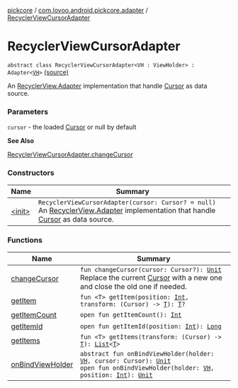 [pickcore](../../index.md) / [com.lovoo.android.pickcore.adapter](../index.md) / [RecyclerViewCursorAdapter](./index.md)

# RecyclerViewCursorAdapter

`abstract class RecyclerViewCursorAdapter<VH : ViewHolder> : Adapter<`[`VH`](index.md#VH)`>` [(source)](https://github.com/lovoo/android-pickpic/blob/master/pickcore/pickcore/src/main/kotlin/com/lovoo/android/pickcore/adapter/RecyclerViewCursorAdapter.kt#L30)

An [RecyclerView.Adapter](#) implementation that handle [Cursor](#) as data source.

### Parameters

`cursor` - the loaded [Cursor](#) or null by default

**See Also**

[RecyclerViewCursorAdapter.changeCursor](change-cursor.md)

### Constructors

| Name | Summary |
|---|---|
| [&lt;init&gt;](-init-.md) | `RecyclerViewCursorAdapter(cursor: Cursor? = null)`<br>An [RecyclerView.Adapter](#) implementation that handle [Cursor](#) as data source. |

### Functions

| Name | Summary |
|---|---|
| [changeCursor](change-cursor.md) | `fun changeCursor(cursor: Cursor?): `[`Unit`](https://kotlinlang.org/api/latest/jvm/stdlib/kotlin/-unit/index.html)<br>Replace the current [Cursor](#) with a new one and close the old one if needed. |
| [getItem](get-item.md) | `fun <T> getItem(position: `[`Int`](https://kotlinlang.org/api/latest/jvm/stdlib/kotlin/-int/index.html)`, transform: (Cursor) -> `[`T`](get-item.md#T)`): `[`T`](get-item.md#T)`?` |
| [getItemCount](get-item-count.md) | `open fun getItemCount(): `[`Int`](https://kotlinlang.org/api/latest/jvm/stdlib/kotlin/-int/index.html) |
| [getItemId](get-item-id.md) | `open fun getItemId(position: `[`Int`](https://kotlinlang.org/api/latest/jvm/stdlib/kotlin/-int/index.html)`): `[`Long`](https://kotlinlang.org/api/latest/jvm/stdlib/kotlin/-long/index.html) |
| [getItems](get-items.md) | `fun <T> getItems(transform: (Cursor) -> `[`T`](get-items.md#T)`): `[`List`](https://kotlinlang.org/api/latest/jvm/stdlib/kotlin.collections/-list/index.html)`<`[`T`](get-items.md#T)`>` |
| [onBindViewHolder](on-bind-view-holder.md) | `abstract fun onBindViewHolder(holder: `[`VH`](index.md#VH)`, cursor: Cursor): `[`Unit`](https://kotlinlang.org/api/latest/jvm/stdlib/kotlin/-unit/index.html)<br>`open fun onBindViewHolder(holder: `[`VH`](index.md#VH)`, position: `[`Int`](https://kotlinlang.org/api/latest/jvm/stdlib/kotlin/-int/index.html)`): `[`Unit`](https://kotlinlang.org/api/latest/jvm/stdlib/kotlin/-unit/index.html) |
